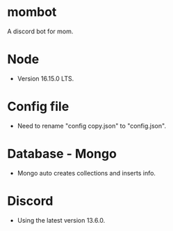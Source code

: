 # mombot

A discord bot for mom.

# Node

- Version 16.15.0 LTS.

# Config file

- Need to rename "config copy.json" to "config.json".

# Database - Mongo

- Mongo auto creates collections and inserts info.

# Discord

- Using the latest version 13.6.0.
